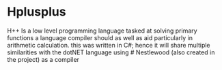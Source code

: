 # Hplusplus
H++ Is a low level programming language tasked at solving primary functions a language compiler should as well as aid particularly in arithmetic calculation. this was written in C#; hence it will share multiple similarities with the dotNET language using # Nestlewood (also created in the project) as a compiler
